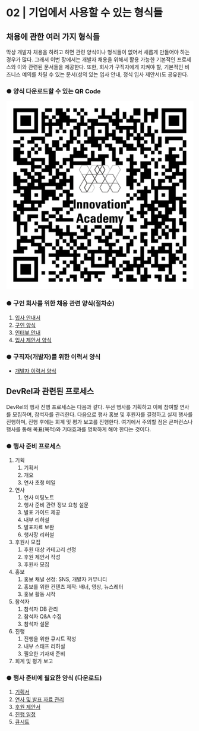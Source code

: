 # 02 \| 기업에서 사용할 수 있는 형식들

## 채용에 관한 여러 가지 형식들

막상 개발자 채용을 하려고 하면 관련 양식이나 형식들이 없어서 새롭게 만들어야 하는 경우가 많다. 그래서 이번 장에서는 개발자 채용을 위해서 활용 가능한 기본적인 프로세스와 이와 관련된 문서들을 제공한다. 또한, 회사가 구직자에게 지켜야 할, 기본적인 비즈니스 예의를 차릴 수 있는 문서\(성의 있는 입사 안내, 정식 입사 제안서\)도 공유한다.

### ● 양식 다운로드할 수 있는 QR Code

![](../.gitbook/assets/tech-hr_qr-code_download.png)

### ● 구인 회사를 위한 채용 관련 양식\(절차순\)

1. [입사 안내서](https://github.com/innovationacademy-kr/tech-hr/blob/master/download/recruit/1_Greeting_Mail.pdf)
2. [구인 양식](https://github.com/innovationacademy-kr/tech-hr/blob/master/download/recruit/1_Resume_v1.pdf)
3. [인터뷰 안내](https://github.com/innovationacademy-kr/tech-hr/blob/master/download/recruit/4_Interview_mail.pdf)
4. [입사 제안서 양식](https://github.com/innovationacademy-kr/tech-hr/blob/master/download/recruit/5_Adminssion_mail.pdf)

### ● 구직자\(개발자\)를 위한 이력서 양식

* [개발자 이력서 양식](https://github.com/innovationacademy-kr/tech-hr/blob/master/download/recruit/2_Resume_v2.pdf)

## DevRel과 관련된 프로세스

DevRel의 행사 진행 프로세스는 다음과 같다. 우선 행사를 기획하고 이에 참여할 연사를 모집하며, 참석자를 관리한다. 다음으로 행사 홍보 및 후원자를 결정하고 실제 행사를 진행하며, 진행 후에는 회계 및 평가 보고를 진행한다. 여기에서 주의할 점은 콘퍼런스나 행사를 통해 목표\(목적\)와 기대효과를 명확하게 해야 한다는 것이다.

### ● 행사 준비 프로세스

1. 기획 
   1. 기획서
   2. 개요 
   3. 연사 초청 메일 
2. 연사 
   1. 연사 미팅노트 
   2. 행사 준비 관련 정보 요청 설문 
   3. 발표 가이드 제공
   4. 내부 리허설
   5. 발표자료 보완
   6. 행사장 리허설
3. 후원사 모집
   1. 후원 대상 카테고리 선정
   2. 후원 제안서 작성
   3. 후원사 모집
4. 홍보
   1. 홍보 채널 선정: SNS, 개발자 커뮤니티
   2. 홍보를 위한 컨텐츠 제작: 배너, 영상, 뉴스레터
   3. 홍보 활동 시작
5. 참석자 
   1. 참석자 DB 관리 
   2. 참석자 Q&A 수집
   3. 참석자 설문
6. 진행 
   1. 진행을 위한 큐시트 작성
   2. 내부 스태프 리허설
   3. 필요한 기자재 준비
7. 회계 및 평가 보고

### ● 행사 준비에 필요한 양식 \(다운로드\)

1. [기획서](https://github.com/innovationacademy-kr/tech-hr/blob/master/download/event/1_Planning_OKKYCON_2021.pdf)
2. [연사 및 발표 자료 관리](https://github.com/innovationacademy-kr/tech-hr/blob/master/download/event/4_Speaker_OKKYCON_2021.xlsx)
3. [후원 제안서](https://github.com/innovationacademy-kr/tech-hr/blob/master/download/event/3_Sponsor_OKKYCON_2021.pdf)
4. [진행 일정](https://github.com/innovationacademy-kr/tech-hr/blob/master/download/event/2_Scheduling_OKKYCON_2021.xlsx)
5. [큐시트](https://github.com/innovationacademy-kr/tech-hr/blob/master/download/event/5_Qsheet_OKKYCON_2021.xlsx)

